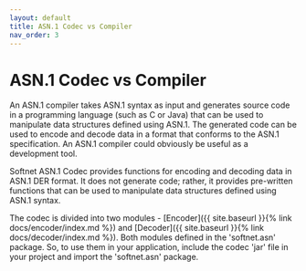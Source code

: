 ```yaml
---
layout: default
title: ASN.1 Codec vs Compiler
nav_order: 3
---
```

# ASN.1 Codec vs Compiler

An ASN.1 compiler takes ASN.1 syntax as input and generates source code in a programming language (such as C or Java) that can be used to manipulate data structures defined using ASN.1. The generated code can be used to encode and decode data in a format that conforms to the ASN.1 specification. An ASN.1 compiler could obviously be useful as a development tool.  

Softnet ASN.1 Codec provides functions for encoding and decoding data in ASN.1 DER format. It does not generate code; rather, it provides pre-written functions that can be used to manipulate data structures defined using ASN.1 syntax.  

The codec is divided into two modules -
[Encoder]({{ site.baseurl }}{% link docs/encoder/index.md %})
and
[Decoder]({{ site.baseurl }}{% link docs/decoder/index.md %}). Both modules defined in the 'softnet.asn' package. So, to use them in your application, include the codec 'jar' file in your project and import the 'softnet.asn' package.